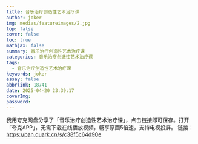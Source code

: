 ```yaml
---
title: 音乐治疗创造性艺术治疗课
author: joker
img: medias/featureimages/2.jpg
top: false
cover: false
toc: true
mathjax: false
summary: 音乐治疗创造性艺术治疗课
categories: 音乐治疗创造性艺术治疗课
tags:
  - 音乐治疗创造性艺术治疗课
keywords: joker
essay: false
abbrlink: 18741
date: 2025-04-20 23:39:17
coverImg:
password:
---
```


我用夸克网盘分享了「音乐治疗创造性艺术治疗课」，点击链接即可保存。打开「夸克APP」，无需下载在线播放视频，畅享原画5倍速，支持电视投屏。
链接：https://pan.quark.cn/s/c38f5c64d90e
